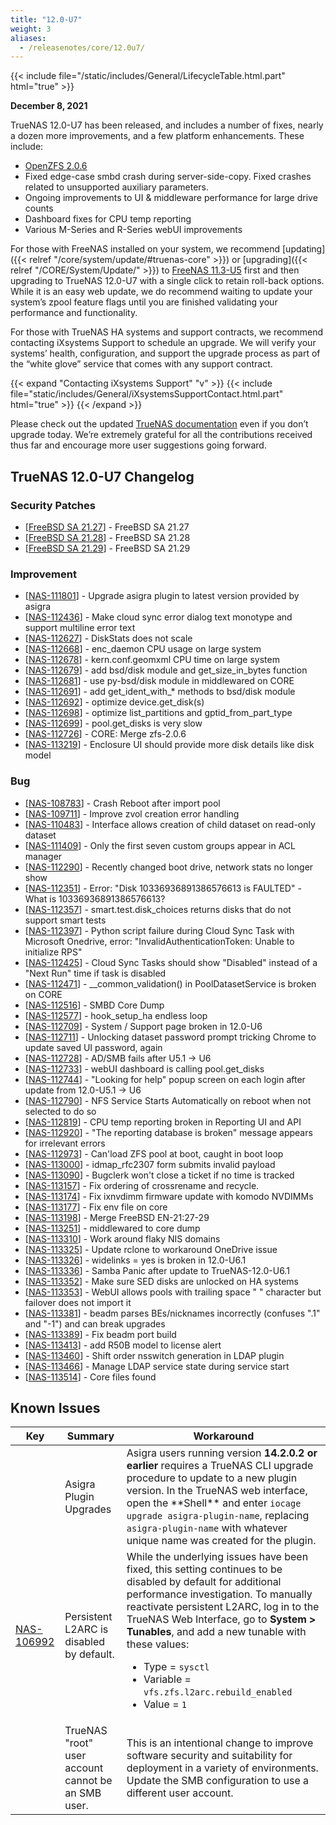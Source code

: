 ```yaml
---
title: "12.0-U7"
weight: 3
aliases:
  - /releasenotes/core/12.0u7/
---
```


{{< include file="/static/includes/General/LifecycleTable.html.part" html="true" >}}

**December 8, 2021**

TrueNAS 12.0-U7 has been released, and includes a number of fixes, nearly a dozen more improvements, and a few platform enhancements. These include:

* [OpenZFS 2.0.6](https://github.com/openzfs/zfs/releases/tag/zfs-2.0.6)
* Fixed edge-case smbd crash during server-side-copy. Fixed crashes related to unsupported auxiliary parameters.
* Ongoing improvements to UI & middleware performance for large drive counts
* Dashboard fixes for CPU temp reporting
* Various M-Series and R-Series webUI improvements

For those with FreeNAS installed on your system, we recommend [updating]({{< relref "/core/system/update/#truenas-core" >}}) or [upgrading]({{< relref "/CORE/System/Update/" >}}) to [FreeNAS 11.3-U5](https://download.freenas.org/) first and then upgrading to TrueNAS 12.0-U7 with a single click to retain roll-back options. While it is an easy web update, we do recommend waiting to update your system’s zpool feature flags until you are finished validating your performance and functionality.

For those with TrueNAS HA systems and support contracts, we recommend contacting iXsystems Support to schedule an upgrade. We will verify your systems’ health, configuration, and support the upgrade process as part of the “white glove” service that comes with any support contract.

{{< expand "Contacting iXsystems Support" "v" >}}
{{< include file="static/includes/General/iXsystemsSupportContact.html.part" html="true" >}}
{{< /expand >}}

Please check out the updated [TrueNAS documentation](https://www.truenas.com/docs/) even if you don’t upgrade today. We’re extremely grateful for all the contributions received thus far and encourage more user suggestions going forward.

## TrueNAS 12.0-U7 Changelog

### Security Patches

<ul>
<li>[<a href='https://security.truenas.com/errata/2021-11-03-freebsd-sa-21-27-caroot/'>FreeBSD SA 21.27</a>] -         FreeBSD SA 21.27
</li>
<li>[<a href='https://security.truenas.com/errata/2021-11-03-freebsd-sa-21-28-vmci/'>FreeBSD SA 21.28</a>] -         FreeBSD SA 21.28
</li>
<li>[<a href='https://security.truenas.com/errata/2021-11-03-freebsd-sa-21-29-tzdata/'>FreeBSD SA 21.29</a>] -         FreeBSD SA 21.29
</li>
</ul>

### Improvement

<ul>
<li>[<a href='https://jira.ixsystems.com/browse/NAS-111801'>NAS-111801</a>] -         Upgrade asigra plugin to latest version provided by asigra
</li>
<li>[<a href='https://jira.ixsystems.com/browse/NAS-112436'>NAS-112436</a>] -         Make cloud sync error dialog text monotype and support multiline error text
</li>
<li>[<a href='https://jira.ixsystems.com/browse/NAS-112627'>NAS-112627</a>] -         DiskStats does not scale
</li>
<li>[<a href='https://jira.ixsystems.com/browse/NAS-112668'>NAS-112668</a>] -         enc_daemon CPU usage on large system
</li>
<li>[<a href='https://jira.ixsystems.com/browse/NAS-112678'>NAS-112678</a>] -         kern.conf.geomxml CPU time on large system
</li>
<li>[<a href='https://jira.ixsystems.com/browse/NAS-112679'>NAS-112679</a>] -         add bsd/disk module and get_size_in_bytes function
</li>
<li>[<a href='https://jira.ixsystems.com/browse/NAS-112681'>NAS-112681</a>] -         use py-bsd/disk module in middlewared on CORE
</li>
<li>[<a href='https://jira.ixsystems.com/browse/NAS-112691'>NAS-112691</a>] -         add get_ident_with_* methods to bsd/disk module
</li>
<li>[<a href='https://jira.ixsystems.com/browse/NAS-112692'>NAS-112692</a>] -         optimize device.get_disk(s)
</li>
<li>[<a href='https://jira.ixsystems.com/browse/NAS-112698'>NAS-112698</a>] -         optimize list_partitions and gptid_from_part_type
</li>
<li>[<a href='https://jira.ixsystems.com/browse/NAS-112698'>NAS-112699</a>] -         pool.get_disks is very slow
</li>
<li>[<a href='https://jira.ixsystems.com/browse/NAS-112726'>NAS-112726</a>] -         CORE: Merge zfs-2.0.6
</li>
<li>[<a href='https://jira.ixsystems.com/browse/NAS-113219'>NAS-113219</a>] -         Enclosure UI should provide more disk details like disk model
</li>
</ul>

### Bug

<ul>
<li>[<a href='https://jira.ixsystems.com/browse/NAS-108783'>NAS-108783</a>] -         Crash Reboot after import pool
</li>
<li>[<a href='https://jira.ixsystems.com/browse/NAS-109711'>NAS-109711</a>] -         Improve zvol creation error handling
</li>
<li>[<a href='https://jira.ixsystems.com/browse/NAS-110483'>NAS-110483</a>] -         Interface allows creation of child dataset on read-only dataset
</li>
<li>[<a href='https://jira.ixsystems.com/browse/NAS-111409'>NAS-111409</a>] -         Only the first seven custom groups appear in ACL manager
</li>
<li>[<a href='https://jira.ixsystems.com/browse/NAS-112290'>NAS-112290</a>] -         Recently changed boot drive, network stats no longer show
</li>
<li>[<a href='https://jira.ixsystems.com/browse/NAS-112351'>NAS-112351</a>] -         Error: "Disk 10336936891386576613 is FAULTED" - What is 10336936891386576613?
</li>
<li>[<a href='https://jira.ixsystems.com/browse/NAS-112357'>NAS-112357</a>] -         smart.test.disk_choices returns disks that do not support smart tests
</li>
<li>[<a href='https://jira.ixsystems.com/browse/NAS-112397'>NAS-112397</a>] -         Python script failure during Cloud Sync Task with Microsoft Onedrive, error: "InvalidAuthenticationToken: Unable to initialize RPS"
</li>
<li>[<a href='https://jira.ixsystems.com/browse/NAS-112425'>NAS-112425</a>] -         Cloud Sync Tasks should show "Disabled" instead of a "Next Run" time if task is disabled
</li>
<li>[<a href='https://jira.ixsystems.com/browse/NAS-112471'>NAS-112471</a>] -         __common_validation() in PoolDatasetService is broken on CORE
</li>
<li>[<a href='https://jira.ixsystems.com/browse/NAS-112516'>NAS-112516</a>] -         SMBD Core Dump
</li>
<li>[<a href='https://jira.ixsystems.com/browse/NAS-112577'>NAS-112577</a>] -         hook_setup_ha endless loop
</li>
<li>[<a href='https://jira.ixsystems.com/browse/NAS-112709'>NAS-112709</a>] -         System / Support page broken in 12.0-U6
</li>
<li>[<a href='https://jira.ixsystems.com/browse/NAS-112711'>NAS-112711</a>] -         Unlocking dataset password prompt tricking Chrome to update saved UI password, again
</li>
<li>[<a href='https://jira.ixsystems.com/browse/NAS-112728'>NAS-112728</a>] -         AD/SMB fails after U5.1 -> U6
</li>
<li>[<a href='https://jira.ixsystems.com/browse/NAS-112733'>NAS-112733</a>] -         webUI dashboard is calling pool.get_disks
</li>
<li>[<a href='https://jira.ixsystems.com/browse/NAS-112744'>NAS-112744</a>] -         "Looking for help" popup screen on each login after update from 12.0-U5.1 -> U6
</li>
<li>[<a href='https://jira.ixsystems.com/browse/NAS-112790'>NAS-112790</a>] -         NFS Service Starts Automatically on reboot when not selected to do so
</li>
<li>[<a href='https://jira.ixsystems.com/browse/NAS-112819'>NAS-112819</a>] -         CPU temp reporting broken in Reporting UI and API
</li>
<li>[<a href='https://jira.ixsystems.com/browse/NAS-112920'>NAS-112920</a>] -         "The reporting database is broken" message appears for irrelevant errors
</li>
<li>[<a href='https://jira.ixsystems.com/browse/NAS-112973'>NAS-112973</a>] -         Can'load ZFS pool at boot, caught in boot loop
</li>
<li>[<a href='https://jira.ixsystems.com/browse/NAS-113000'>NAS-113000</a>] -         idmap_rfc2307 form submits invalid payload
</li>
<li>[<a href='https://jira.ixsystems.com/browse/NAS-113090'>NAS-113090</a>] -         Bugclerk won't close a ticket if no time is tracked
</li>
<li>[<a href='https://jira.ixsystems.com/browse/NAS-113157'>NAS-113157</a>] -         Fix ordering of crossrename and recycle.
</li>
<li>[<a href='https://jira.ixsystems.com/browse/NAS-113174'>NAS-113174</a>] -         Fix ixnvdimm firmware update with komodo NVDIMMs
</li>
<li>[<a href='https://jira.ixsystems.com/browse/NAS-113177'>NAS-113177</a>] -         Fix env file on core
</li>
<li>[<a href='https://jira.ixsystems.com/browse/NAS-113198'>NAS-113198</a>] -         Merge FreeBSD EN-21:27-29
</li>
<li>[<a href='https://jira.ixsystems.com/browse/NAS-113251'>NAS-113251</a>] -         middlewared to core dump
</li>
<li>[<a href='https://jira.ixsystems.com/browse/NAS-113310'>NAS-113310</a>] -         Work around flaky NIS domains
</li>
<li>[<a href='https://jira.ixsystems.com/browse/NAS-113325'>NAS-113325</a>] -         Update rclone to workaround OneDrive issue
</li>
<li>[<a href='https://jira.ixsystems.com/browse/NAS-113326'>NAS-113326</a>] -         widelinks = yes is broken in 12.0-U6.1
</li>
<li>[<a href='https://jira.ixsystems.com/browse/NAS-113336'>NAS-113336</a>] -         Samba Panic after update to TrueNAS-12.0-U6.1
</li>
<li>[<a href='https://jira.ixsystems.com/browse/NAS-113352'>NAS-113352</a>] -         Make sure SED disks are unlocked on HA systems
</li>
<li>[<a href='https://jira.ixsystems.com/browse/NAS-113353'>NAS-113353</a>] -         WebUI allows pools with trailing space " " character but failover does not import it
</li>
<li>[<a href='https://jira.ixsystems.com/browse/NAS-113381'>NAS-113381</a>] -         beadm parses BEs/nicknames incorrectly (confuses ".1" and "-1") and can break upgrades
</li>
<li>[<a href='https://jira.ixsystems.com/browse/NAS-113389'>NAS-113389</a>] -         Fix beadm port build
</li>
<li>[<a href='https://jira.ixsystems.com/browse/NAS-113413'>NAS-113413</a>] -         add R50B model to license alert
</li>
<li>[<a href='https://jira.ixsystems.com/browse/NAS-113460'>NAS-113460</a>] -         Shift order nsswitch generation in LDAP plugin
</li>
<li>[<a href='https://jira.ixsystems.com/browse/NAS-113466'>NAS-113466</a>] -         Manage LDAP service state during service start
</li>
<li>[<a href='https://jira.ixsystems.com/browse/NAS-113514'>NAS-113514</a>] -         Core files found
</li>
</ul>

## Known Issues

<body class="ql-editor ql-editor-view" style="font-size:14px;">
  <html>
    <body>
      <table width="100%">
        <thead>
          <tr>
            <th>Key</th>
            <th>Summary</th>
            <th>Workaround</th>
          </tr>
        </thead>
        <tbody>
          <tr>
            <td></td>
            <td>Asigra Plugin Upgrades</td>
            <td>Asigra users running version <b>14.2.0.2 or earlier</b> requires a TrueNAS CLI upgrade procedure to update to a new plugin version. In the TrueNAS web interface, open the **Shell** and enter <code>iocage upgrade asigra-plugin-name</code>, replacing <code>asigra-plugin-name</code> with whatever unique name was created for the plugin.</td>
          </tr>
          <tr>
            <td><a href="https://jira.ixsystems.com/browse/NAS-106992" target="_blank">NAS-106992</a></td>
            <td>Persistent L2ARC is disabled by default.</td>
            <td>While the underlying issues have been fixed, this setting continues to be disabled by default for additional performance investigation. To manually reactivate persistent L2ARC, log in to the TrueNAS Web Interface, go to <b>System > Tunables</b>, and add a new tunable with these values:
                <ul>
                    <li>Type = <code>sysctl</code></li>
                    <li>Variable = <code>vfs.zfs.l2arc.rebuild_enabled</code></li>
                    <li>Value = <code>1</code></li>
                </ul>
            </td>
          </tr>
          <tr>
            <td></td>
            <td>TrueNAS "root" user account cannot be an SMB user.</td>
            <td>This is an intentional change to improve software security and suitability for deployment in a variety of environments. Update the SMB configuration to use a different user account.</td>
          </tr>
        </tbody>
      </table>
    </body>
  </html>



